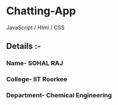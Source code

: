 # Chatting-App 

JavaScript / Html / CSS

## Details :- 
### Name- SOHAL RAJ
### College- IIT Roorkee
### Department- Chemical Engineering





